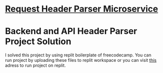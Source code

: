 # [Request Header Parser Microservice](https://www.freecodecamp.org/learn/apis-and-microservices/apis-and-microservices-projects/request-header-parser-microservice)

<h1>Backend and API Header Parser Project Solution</h1>

I solved this project by using replit boilerplate of freecodecamp. You can run project by uploading these files to replit workspace or you can visit [this](https://replit.com/@ranker-M/boilerplate-project-headerparser) adress to run project on replit.